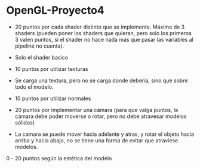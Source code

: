 # OpenGL-Proyecto4
* 20 puntos por cada shader distinto que se implemente. Máximo de 3 shaders (pueden poner los shaders que quieran, pero solo los primeros 3 valen puntos, si el shader no hace nada más que pasar las variables al pipeline no cuenta).
 - Solo el shader basico
 
* 10 puntos por utilizar texturas
 - Se carga una textura, pero no se carga donde deberia, sino que sobre todo el modelo.
 
* 10 puntos por utilizar normales
 
* 20 puntos por implementar una cámara (para que valga puntos, la cámara debe poder moverse o rotar, pero no debe atravesar modelos sólidos)
 - La camara se puede mover hacia adelante y atras, y rotar el objeto hacia arriba y hacia abajo, no se tiene una forma de evitar que atraviese modelos.
 
0 - 20 puntos según la estética del modelo
